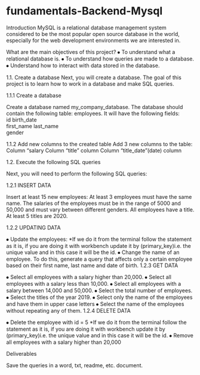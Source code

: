 # fundamentals-Backend-Mysql




Introduction
MySQL is a relational database management system considered to be the most popular open source database in the world, especially for the web development environments we are interested in.




What are the main objectives of this project?
⦁ To understand what a relational database is.
⦁ To understand how queries are made to a database.
⦁ Understand how to interact with data stored in the database.






1.1. Create a database
Next, you will create a database. The goal of this project is to learn how to work in a database and make SQL queries.

1.1.1 Create a database

Create a database named my_company_database. The database should contain the following table:
employees. It will have the following fields:   
id
birth_date  
first_name
last_name   
gender     

1.1.2 Add new columns to the created table
Add 3 new columns to the table:
Column “salary
Column “title” column
Column “title_date”(date) column



1.2. Execute the following SQL queries

Next, you will need to perform the following SQL queries:

1.2.1 INSERT DATA

Insert at least 15 new employees:
At least 3 employees must have the same name.
The salaries of the employees must be in the range of
5000 and 50,000 and must vary between different genders.
All employees have a title.
At least 5 titles are 2020.

1.2.2 UPDATING DATA

⦁ Update the employees:
*If we do it from the terminal follow the statement as it is, if you are doing it with workbench update it by (primary_key)i.e. the unique value and in this case it will be the id.
⦁ Change the name of an employee. To do this, generate a query that affects only a certain employee based on their first name, last name and date of birth.
1.2.3 GET DATA

⦁ Select all employees with a salary higher than 20,000.
⦁ Select all employees with a salary less than 10,000.
⦁ Select all employees with a salary between 14,000 and 50,000.
⦁ Select the total number of employees.
⦁ Select the titles of the year 2019.
⦁ Select only the name of the employees and have them in upper case letters
⦁ Select the name of the employees without repeating any of them.
1.2.4 DELETE DATA

⦁ Delete the employee with id = 5
*If we do it from the terminal follow the statement as it is, if you are doing it with workbench update it by (primary_key)i.e. the unique value and in this case it will be the id.
⦁ Remove all employees with a salary higher than 20,000








Deliverables

Save the queries in a word, txt, readme, etc. document.
